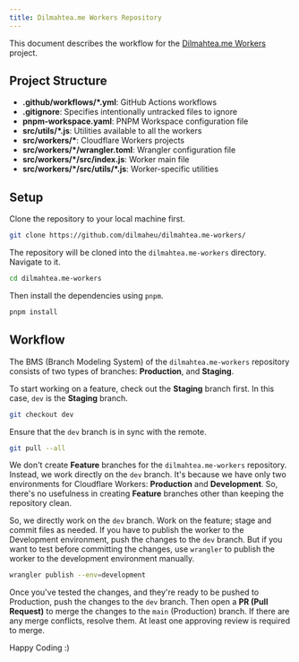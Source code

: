 ```yaml
---
title: Dilmahtea.me Workers Repository
---
```


This document describes the workflow for the [Dilmahtea.me Workers](https://github.com/dilmaheu/dilmahtea.me) project.

## Project Structure

- **.github/workflows/\*.yml**: GitHub Actions workflows
- **.gitignore**: Specifies intentionally untracked files to ignore
- **pnpm-workspace.yaml**: PNPM Workspace configuration file
- **src/utils/\*.js**: Utilities available to all the workers
- **src/workers/\***: Cloudflare Workers projects
- **src/workers/\*/wrangler.toml**: Wrangler configuration file
- **src/workers/\*/src/index.js**: Worker main file
- **src/workers/\*/src/utils/\*.js**: Worker-specific utilities

## Setup

Clone the repository to your local machine first.

```bash
git clone https://github.com/dilmaheu/dilmahtea.me-workers/
```

The repository will be cloned into the `dilmahtea.me-workers` directory. Navigate to it.

```bash
cd dilmahtea.me-workers
```

Then install the dependencies using `pnpm`.

```bash
pnpm install
```

## Workflow

The BMS (Branch Modeling System) of the `dilmahtea.me-workers` repository consists of two types of branches: **Production**, and **Staging**.

To start working on a feature, check out the **Staging** branch first. In this case, `dev` is the **Staging** branch.

```bash
git checkout dev
```

Ensure that the `dev` branch is in sync with the remote.

```bash
git pull --all
```

We don't create **Feature** branches for the `dilmahtea.me-workers` repository. Instead, we work directly on the `dev` branch. It's because we have only two environments for Cloudflare Workers: **Production** and **Development**. So, there's no usefulness in creating **Feature** branches other than keeping the repository clean.

So, we directly work on the `dev` branch. Work on the feature; stage and commit files as needed. If you have to publish the worker to the Development environment, push the changes to the `dev` branch. But if you want to test before committing the changes, use `wrangler` to publish the worker to the development environment manually.

```bash
wrangler publish --env=development
```

Once you've tested the changes, and they're ready to be pushed to Production, push the changes to the `dev` branch. Then open a **PR (Pull Request)** to merge the changes to the `main` (Production) branch. If there are any merge conflicts, resolve them. At least one approving review is required to merge.

Happy Coding :)
